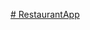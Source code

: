 [# RestaurantApp](https://studio.code.org/projects/applab/0Qy5UfI4jLdM7jMx9vHuRPLVHX5sWNdSWi74FwNa1HQ)
